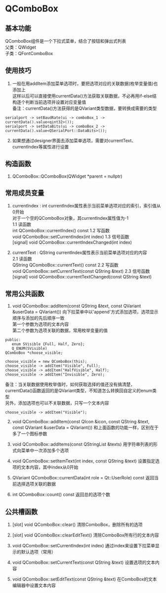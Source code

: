 # QComboBox

## 基本功能
QComboBox组件是一个下拉式菜单，结合了按钮和弹出式列表  
父类：QWidget  
子类：QFontComboBox  


## 使用技巧
1. 一般在用addItem添加菜单选项时，要把选项对应的关联数据(枚举变量值)也添加上  
这样以后可以直接使用currentData()方法获取关联数据，不必再用if-else结构逐个判断当前选项并设置对应变量值  
备注：currentData()方法获得的是QVariant类型数据，要转换成需要的类型  
```
serialport -> setBaudRate(ui -> comboBox_1 -> currentData().value<qint32>());
serialport -> setDataBits(ui -> comboBox_2 -> currentData().value<QSerialPort::DataBits>());
```
2. 如果想通过designer界面去添加菜单选项，需要对currentText、currentIndex等属性进行设置  


## 构造函数
1. QComboBox::QComboBox(QWidget \*parent = nullptr)


## 常用成员变量
1. currentIndex : int
currentIndex属性表示当前菜单选项对应的索引，索引值从0开始  
对于一个空的QComboBox对象，其currentIndex属性值为-1  
1.1 读函数  
int QComboBox::currentIndex() const
1.2 写函数  
void QComboBox::setCurrentIndex(int index)
1.3 信号函数  
[signal] void QComboBox::currentIndexChanged(int index)

2. currentText : QString
currentIndex属性表示当前菜单选项对应的内容  
2.1 读函数  
QString QComboBox::currentText() const
2.2 写函数  
void QComboBox::setCurrentText(const QString &text)
2.3 信号函数  
[signal] void QComboBox::currentTextChanged(const QString &text)


## 常用公共函数
1. void QComboBox::addItem(const QString &text, const QVariant &userData = QVariant())
向下拉菜单中以'append'方式添加选项，选项显示顺序与添加的先后顺序一致  
第一个参数为选项的文本内容  
第二个参数为选项关联的数据，常用枚举变量的值  
```
public:
   enum SVisible {Full, Half, Zero};
   Q_ENUM(SVisible)
QComboBox *choose_visible;

choose_visible = new QComboBox(this);
choose_visible -> addItem("Visible", Full);
choose_visible -> addItem("HalfVisible", Half);
choose_visible -> addItem("Invisible", Zero);
```
备注：当关联数据使用枚举值时，如何获取选择的值还没有搞清楚，currentData()函数返回的是QVariant类型，不知道怎么转换回自定义的enum类型  
另外，添加选项也可以不关联数据，只写一个文本内容
```
choose_visible -> addItem("Visible");
```

2. void QComboBox::addItem(const QIcon &icon, const QString &text, const QVariant &userData = QVariant())
和上面函数的功能一样，区别在于多了一个图标参数  

3. void QComboBox::addItems(const QStringList &texts)
用字符串列表的形式向菜单中一次添加多个选项  

4. void QComboBox::setItemText(int index, const QString &text)
设置指定选项的文本内容，其中index从0开始  

7. QVariant QComboBox::currentData(int role = Qt::UserRole) const
返回当前选择选项关联的数据  

8. int QComboBox::count() const
返回总的选项个数  


## 公共槽函数
1. [slot] void QComboBox::clear()
清除ComboBox，删除所有的选项  

2. [slot] void QComboBox::clearEditText()
清除ComboBox所有行的文本内容  

3. void QComboBox::setCurrentIndex(int index)
通过index来设置下拉菜单显示的默认选项（常用）  

4. void QComboBox::setCurrentText(const QString &text)
设置选项的文本内容  

5. void QComboBox::setEditText(const QString &text)
在ComboBox的文本编辑器中设置文本内容  
